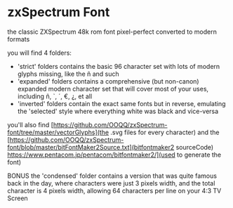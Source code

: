 # zxSpectrum Font
the classic ZXSpectrum 48k rom font pixel-perfect converted to modern formats

you will find 4 folders:
- 'strict' folders contains the basic 96 character set with lots of modern glyphs missing, like the ñ and such
- 'expanded' folders contains a comprehensive (but non-canon) expanded modern character set that will cover most of your uses, including ñ, `, ´, €, ¿,  et all
- 'inverted' folders contain the exact same fonts but in reverse, emulating the 'selected' style where everything white was black and vice-versa

you'll also find [https://github.com/OOQQ/zxSpectrum-font/tree/master/vectorGlyphs](the .svg files for every character) and the [https://github.com/OOQQ/zxSpectrum-font/blob/master/bitFontMaker2Source.txt](bitfontmaker2 sourceCode) https://www.pentacom.jp/pentacom/bitfontmaker2/](used to generate the font) 

BONUS the 'condensed' folder contains a version that was quite famous back in the day, where characters were just 3 pixels width, and the total character is 4 pixels width, allowing 64 characters per line on your 4:3 TV Screen
